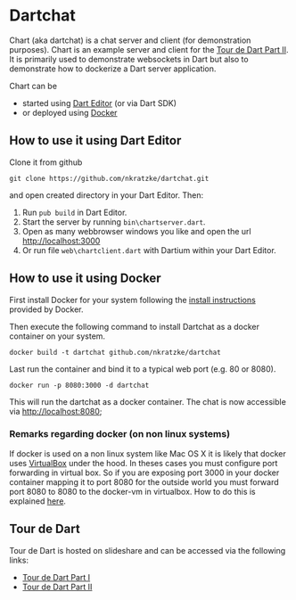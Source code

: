# Dartchat

Chart (aka dartchat) is a chat server and client (for demonstration purposes). 
Chart is an example server and client for the [Tour de Dart Part II][tour-de-dart-II].
It is primarily used to demonstrate websockets in Dart but also
to demonstrate how to dockerize a Dart server application.

Chart can be

- started using [Dart Editor][dart] (or via Dart SDK)
- or deployed using [Docker][docker]

## How to use it using Dart Editor

Clone it from github 

```
git clone https://github.com/nkratzke/dartchat.git
```

and open created directory in your Dart Editor. Then:

1. Run <code>pub build</code> in Dart Editor.
2. Start the server by running <code>bin\chartserver.dart</code>.
3. Open as many webbrowser windows you like and open the url [http://localhost:3000][dart-url]
4. Or run file <code>web\chartclient.dart</code> with Dartium within your Dart Editor.

## How to use it using Docker

First install Docker for your system following the [install instructions][docker-install] provided by Docker.

Then execute the following command to install Dartchat as a docker container on your system.

```
docker build -t dartchat github.com/nkratzke/dartchat
```

Last run the container and bind it to a typical web port (e.g. 80 or 8080).

```
docker run -p 8080:3000 -d dartchat
```

This will run the dartchat as a docker container. The chat is now accessible via
[http://localhost:8080][docker-url];

### Remarks regarding docker (on non linux systems)

If docker is used on a non linux system like Mac OS X it is likely that docker uses [VirtualBox][virtualbox] under the hood. In theses cases you must configure port forwarding in virtual box. So if you are exposing port 3000 in your docker container mapping it to port 8080 for the outside world you must forward port 8080 to 8080 to the docker-vm in virtualbox. How to do this is explained [here][virtualbox-portforward].

## Tour de Dart

Tour de Dart is hosted on slideshare and can be accessed via the following links:

- [Tour de Dart Part I][tour-de-dart-I]
- [Tour de Dart Part II][tour-de-dart-II]

[tour-de-dart-I]: http://www.nkode.io/2014/02/13/dart-part-I.html
[tour-de-dart-II]: http://www.nkode.io/2014/02/28/dart-part-II.html
[dart]: https://www.dartlang.org/
[docker-install]: https://www.docker.io/gettingstarted/
[dart-url]: http://localhost:3000
[docker-url]: http://localhost:8080
[docker]: https://docker.io
[virtualbox]: https://www.virtualbox.org/
[virtualbox-portforward]: http://www.virtualbox.org/manual/ch06.html#natforward
